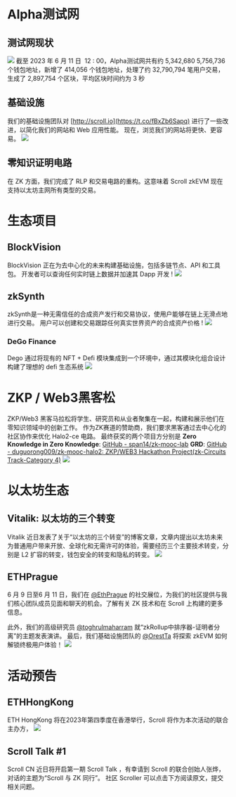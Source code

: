 # Alpha测试网

## 测试网现状
![](img/19-1.png)
截至 2023 年 6 月 11 日  12 : 00，Alpha测试网共有约 5,342,680 5,756,736个钱包地址，新增了 414,056 个钱包地址，处理了约 32,790,794 笔用户交易，生成了 2,897,754 个区块，平均区块时间约为 3 秒

## 基础设施
我们的基础设施团队对 [http://scroll.io](https://t.co/fBxZb6Sapq) 进行了一些改进，以简化我们的网站和 Web 应用性能。
现在，浏览我们的网站将更快、更容易。
![](img/19-2.png)

## 零知识证明电路
在 ZK 方面，我们完成了 RLP 和交易电路的重构。这意味着 Scroll zkEVM 现在支持以太坊主网所有类型的交易。


# 生态项目
## BlockVision
BlockVision 正在为去中心化的未来构建基础设施，包括多链节点、API 和工具包。 开发者可以查询任何实时链上数据并加速其 Dapp 开发 !
![](img/19-3.png)

## zkSynth
zkSynth是一种无需信任的合成资产发行和交易协议，使用户能够在链上无滑点地进行交易。 用户可以创建和交易跟踪任何真实世界资产的合成资产价格 !
![](img/19-4.png)

### DeGo Finance
Dego 通过将现有的 NFT + Defi 模块集成到一个环境中，通过其模块化组合设计构建了理想的 defi 生态系统
![](img/19-5.png)

# ZKP / Web3黑客松
ZKP/Web3 黑客马拉松将学生、研究员和从业者聚集在一起，构建和展示他们在零知识领域中的创新工作。 作为ZK赛道的赞助商，我们要求黑客通过去中心化的社区协作来优化 Halo2-ce 电路。
最终获奖的两个项目方分别是
**Zero Knowledge in Zero Knowledge**:
[GitHub - span14/zk-mooc-lab](https://github.com/span14/zk-mooc-lab)
**GRD**:
[GitHub - duguorong009/zk-mooc-halo2: ZKP/WEB3 Hackathon Project(zk-Circuits Track-Category 4)](https://github.com/duguorong009/zk-mooc-halo2)
![](img/19-6.png)

# 以太坊生态
## Vitalik: 以太坊的三个转变
Vitalik 近日发表了关于“以太坊的三个转变”的博客文章，文章内提出以太坊未来为普通用户带来开放、全球化和无需许可的体验，需要经历三个主要技术转变，分别是 L2 扩容的转变，钱包安全的转变和隐私的转变。
![](img/19-7.png)

## ETHPrague
6 月 9 日至6 月 11 日，我们在 [@EthPrague](https://twitter.com/EthPrague) 的社交展位，为我们的社区提供与我们核心团队成员见面和聊天的机会。了解有关 ZK 技术和在 Scroll 上构建的更多信息。

此外，我们的高级研究员 [@toghrulmaharram](https://twitter.com/toghrulmaharram) 就“zkRollup中排序器-证明者分离”的主题发表演讲。 最后，我们基础设施团队的 [@OrestTa](https://twitter.com/OrestTa) 将探索 zkEVM 如何解锁终极用户体验！
![](img/19-8.png)


# 活动预告 

## ETHHongKong
ETH HongKong 将在2023年第四季度在香港举行，Scroll 将作为本次活动的联合主办方，
![](img/19-9.png)

## Scroll Talk #1 
Scroll CN 近日将开启第一期 Scroll Talk ，有幸请到 Scroll 的联合创始人张烨，对话的主题为“Scroll 与 ZK 同行”。
社区 Scroller 可以点击下方阅读原文，提交相关问题。

